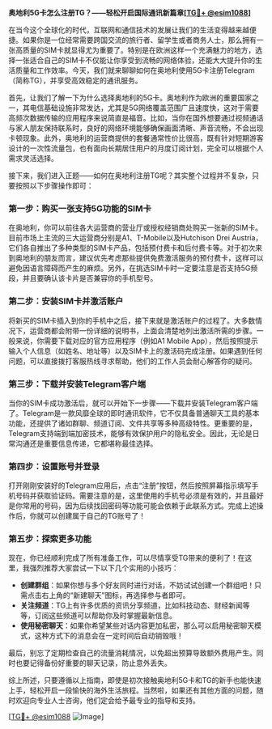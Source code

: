 **奥地利5G卡怎么注册TG？——轻松开启国际通讯新篇章[[TG💪+ @esim1088](https://t.me/s/esim1088)]**

在当今这个全球化的时代，互联网和通信技术的发展让我们的生活变得越来越便捷。如果你是一位经常需要跨国交流的旅行者、留学生或者商务人士，那么拥有一张高质量的SIM卡就显得尤为重要了。特别是在欧洲这样一个充满魅力的地方，选择一张适合自己的SIM卡不仅能让你享受到流畅的网络体验，还能大大提升你的生活质量和工作效率。今天，我们就来聊聊如何在奥地利使用5G卡注册Telegram（简称TG），并享受高效稳定的通讯服务。

首先，让我们了解一下为什么选择奥地利的5G卡。奥地利作为欧洲的重要国家之一，其电信基础设施非常发达，尤其是5G网络覆盖范围广且速度快，这对于需要高频次数据传输的应用程序来说简直是福音。比如，当你在国外想要通过视频通话与家人朋友保持联系时，良好的网络环境能够确保画面清晰、声音流畅，不会出现卡顿现象。此外，奥地利的运营商提供的套餐通常性价比很高，既有针对短期游客设计的一次性流量包，也有面向长期居住用户的月度订阅计划，完全可以根据个人需求灵活选择。

接下来，我们进入正题——如何在奥地利注册TG呢？其实整个过程并不复杂，只要按照以下步骤操作即可：

### 第一步：购买一张支持5G功能的SIM卡
在奥地利，你可以前往各大运营商的营业厅或授权经销商处购买一张新的SIM卡。目前市场上主流的三大运营商分别是A1、T-Mobile以及Hutchison Drei Austria，它们各自推出了多种类型的SIM卡产品，包括预付费卡和后付费卡等。对于初次来到奥地利的朋友而言，建议优先考虑那些提供免费激活服务的预付费卡，这样可以避免因语言障碍而产生的麻烦。另外，在挑选SIM卡时一定要注意是否支持5G频段，并且要确认该卡片是否兼容你的手机型号。

### 第二步：安装SIM卡并激活账户
将新买的SIM卡插入到你的手机中之后，接下来就是激活账户的过程了。大多数情况下，运营商都会附带一份详细的说明书，上面会清楚地列出激活所需的步骤。一般来说，你需要下载对应的官方应用程序（例如A1 Mobile App），然后按照提示输入个人信息（如姓名、地址等）以及SIM卡上的激活码完成注册。如果遇到任何问题，可以直接拨打客服热线寻求帮助，他们的工作人员会耐心解答你的疑问。

### 第三步：下载并安装Telegram客户端
当你的SIM卡成功激活后，就可以开始下一步骤——下载并安装Telegram客户端了。Telegram是一款风靡全球的即时通讯软件，它不仅具备普通聊天工具的基本功能，还提供了诸如群聊、频道订阅、文件共享等多种高级特性。更重要的是，Telegram支持端到端加密技术，能够有效保护用户的隐私安全。因此，无论是日常沟通还是重要信息传递，它都堪称最佳选择。

### 第四步：设置账号并登录
打开刚刚安装好的Telegram应用后，点击“注册”按钮，然后按照屏幕指示填写手机号码并获取验证码。需要注意的是，这里使用的手机号必须是有效的，并且最好是你常用的号码，因为后续找回密码等功能可能会依赖于此联系方式。完成上述操作后，你就可以创建属于自己的TG账号了！

### 第五步：探索更多功能
现在，你已经顺利完成了所有准备工作，可以尽情享受TG带来的便利了！在这里，我强烈推荐大家尝试一下以下几个实用的小技巧：
- **创建群组**：如果你想与多个好友同时进行对话，不妨试试创建一个群组吧！只需点击右上角的“新建聊天”图标，再选择参与者即可。
- **关注频道**：TG上有许多优质的资讯分享频道，比如科技动态、财经新闻等等，订阅这些频道可以帮助你及时掌握最新信息。
- **使用秘密聊天**：如果你希望某些对话内容更加私密，那么可以启用秘密聊天模式，这种方式下的消息会在一定时间后自动销毁哦！

最后，别忘了定期检查自己的流量消耗情况，以免超出预算导致额外费用产生。同时也要记得备份好重要的聊天记录，防止意外丢失。

综上所述，只要遵循以上指南，即使是初次接触奥地利5G卡和TG的新手也能快速上手，轻松开启一段愉快的海外生活旅程。当然啦，如果还有其他方面的问题，随时欢迎向专业人士咨询，他们定会给予最专业的指导和支持。

[[TG💪+ @esim1088](https://t.me/s/esim1088) ![Image](https://i.postimg.cc/4NQfJmqS/Snipaste-2025-05-13-00-14-12.png)]